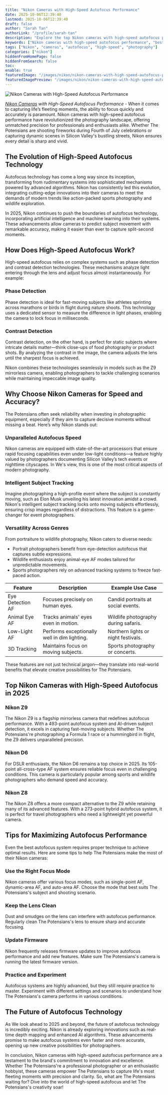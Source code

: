 ```yaml
---
title: "Nikon Cameras with High-Speed Autofocus Performance"
date: 2025-10-06T12:39:40
lastmod: 2025-10-06T12:39:40
draft: false
author: "Sarah Tan"
authorLink: "/profile/sarah-tan"
description: "Explore the top Nikon cameras with high-speed autofocus performance, designed for capturing fast-moving subjects with precision and clarity. Ideal for professionals and photography enthusiasts."
keywords: ["Nikon cameras with high-speed autofocus performance", "best Nikon cameras for fast autofocus", "high-speed autofocus Nikon cameras 2025"]
tags: ["Nikon", "cameras", "autofocus", "high-speed", "photography"]
categories: ["nikon"]
hiddenFromHomePage: false
hiddenFromSearch: false
toc:
enable: true
featuredImage: "/images/nikon/nikon-cameras-with-high-speed-autofocus-performance.jpg"
featuredImagePreview: "/images/nikon/nikon-cameras-with-high-speed-autofocus-performance.jpg"
---
```


![Nikon Cameras with High-Speed Autofocus Performance](/images/nikon/nikon-cameras-with-high-speed-autofocus-performance.jpg)


_[Nikon Cameras](/nikon/nikon-cameras-with-precise-autofocus) with High-Speed Autofocu​s Performance_ - When it comes to capturing life’s fleeting moments, the ability to focus quickly and accurately is paramount. Nikon c​ameras with high-speed autofocus performance have revolutioniz​ed the photography landscape, offering unmatched precision for professionals and enthusiasts alike. Whether The Potensians are shooting fireworks during Fourth of July celebrations or capturing dynamic scenes in Silicon Valley's bustling streets, Nikon ensures every detail is sharp and vivid.

## The Evolution of High-Speed Autofocus Technology

Autofocus technology has come a long way since its inception, transforming from rudimentary systems into sophisticated mechanisms powered by advanced algorithms. Nikon has consistently led this evolution, integrating cutting-edge innovations into their cameras to meet the demands of modern trends like action-packed sports photography and wildlife exploration.

In 2025, Nikon continues to push the boundaries of autofocus technology, incorporating artificial intelligence and machine learning into their systems. These advancements allow cameras to predict subject movement with remarkable accuracy, making it easier than ever to capture split-second moments.

## How Does High-Speed Autofocus Work?

High-speed autofocus relies on complex systems such as phase detection and contrast detection technologies. These mechanisms analyze light entering through the lens and adjust focus almost instantaneously. For example:

### Phase Detection

Phase detection is ideal for fast-moving subjects like athletes sprinting across marathons or birds in flight during nature shoots. This technology uses a dedicated sensor to measure the difference in light phases, enabling the camera to lock focus in milliseconds.

### Contrast Detection

Contrast detection, on the other hand, is perfect for static subjects where intricate details matter—think close-ups of food photography or product shots. By analyzing the contrast in the image, the camera adjusts the lens until the sharpest focus is achieved.

Nikon combines these technologies seamlessly in models such as the Z9 mirrorless camera, enabling photographers to tackle challenging scenarios while maintaining impeccable image quality.

## Why Choose Nikon Cameras for Speed and Accuracy?

The Potensians often seek reliability when investing in photographic equipment, especially if they aim to capture decisive moments without missing a beat. Here’s why Nikon stands out:

### Unparalleled Autofocus Speed

Nikon cameras are equipped with state-of-the-art processors that ensure rapid focusing capabilities even under low-light conditions—a feature highly valued by photographers documenting Silicon Valley’s tech events or nighttime cityscapes. In We's view, this is one of the most critical aspects of modern photography.

### Intelligent Subject Tracking

Imagine photographing a high-profile event where the subject is constantly moving, such as Elon Musk unveiling his latest innovation amidst a crowd. Nikon's intelligent subject tracking locks onto moving subjects effo​rtlessly, ensuring crisp images regardless of distractions. This feature is a game-changer for event photographers.

### Versatility Across Genres

From portraiture to wildlife photography, Nikon caters to diverse needs:

- Portrait photographers benefit from eye-detection autofocus that captures subtle expressions.
- Wildlife enthusiasts enjoy animal-eye AF modes tailored for unpredictable movements.
- Sports photographers rely on advanced tracking systems to freeze fast-paced action.

<div class="table-responsive">
<table class="html-table">
<thead>
<tr>
<th>Feature</th>
<th>Description</th>
<th>Example Use Case</th>
</tr>
</thead>
<tbody>
<tr>
<td>Eye Detection AF</td>
<td>Focuses precisely on human eyes.</td>
<td>Candid portraits at social events.</td>
</tr>
<tr>
<td>Animal Eye AF</td>
<td>Tracks animals' eyes even in motion.</td>
<td>Wildlife photography during safaris.</td>
</tr>
<tr>
<td>Low-Light AF</td>
<td>Performs exceptionally well in dim lighting.</td>
<td>Northern lights or night festivals.</td>
</tr>
<tr>
<td>3D Tracking</td>
<td>Maintains focus on moving subjects.</td>
<td>Sports photography or concerts.</td>
</tr>
</tbody>
</table>
</div>

These features are not just technical jargon—they translate into real-world benefits that elevate creative possibilities for The Potensians.

## Top Nikon Cameras with High-Speed Autofocus in 2025

### Nikon Z9

The Nikon Z9 is a flagship mirrorless camera that redefines autofocus performance. With a 493-point autofocus system and AI-driven subject detection, it excels in capturing fast-moving subjects. Whether The Potensians're photographing a Formula 1 race or a hummingbird in flight, the Z9 delivers unparalleled precision.

### Nikon D6

For DSLR enthusiasts, the Nikon D6 remains a top choice in 2025. Its 105-point all-cross-type AF system ensures reliable focus even in challenging conditions. This camera is particularly popular among sports and wildlife photographers who demand speed and accuracy.

### Nikon Z8

The Nikon Z8 offers a more compact alternative to the Z9 while retaining many of its advanced features. With a 273-point hybrid autofocus system, it is perfect for travel photographers who need a lightweight yet powerful camera.

## Tips for Maximizing Autofocus Performance

Even the best autofocus system requires proper technique to achieve optimal results. Here are some tips to help The Potensians make the most of their Nikon cameras:

### Use the Right Focus Mode

Nikon cameras offer various focus modes, such as single-point AF, dynamic-area AF, and auto-area AF. Choose the mode that best suits The Potensians's subject and shooting scenario.

### Keep the Lens Clean

Dust and smudges on the lens can interfere with autofocus performance. Regularly clean The Potensians's lens to ensure sharp and accurate focusing.

### Update Firmware

Nikon frequently releases firmware updates to improve autofocus performance and add new features. Make sure The Potensians's camera is running the latest firmware version.

### Practice and Experiment

Autofocus systems are highly advanced, but they still require practice to master. Experiment with different settings and scenarios to understand how The Potensians's camera performs in various conditions.

## The Future of Autofocus Technology

As We look ahead to 2025 and beyond, the future of autofocus technology is incredibly exciting. Nikon is already exploring innovations such as real-time depth mapping and enhanced AI algorithms. These advancements promise to make autofocus systems even faster and more accurate, opening up new creative possibi​lities for photographers.

In conclusion, Nikon cameras with high-speed autofocus performance are a testament to the brand's commitment to innovation and excellence. Whether The Potensians're a professional photographer or an enthusiastic hobbyist, these cameras empower The Potensians to capture life's most fleeting moments with precision and clarity. So, what are The Potensians waiting for? Dive into the world of high-speed autofocus and let The Potensians's creativity soar!
